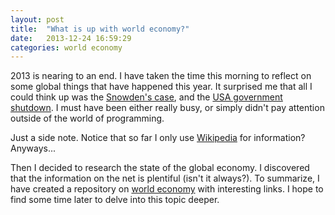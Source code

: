 ```yaml
---
layout: post
title:  "What is up with world economy?"
date:   2013-12-24 16:59:29
categories: world economy
---
```


2013 is nearing to an end. I have taken the time this morning to reflect on
some global things that have happened this year. It surprised me that all I
could think up was the
[Snowden's case](http://en.wikipedia.org/wiki/Edward_Snowden), and the
[USA government shutdown](http://en.wikipedia.org/wiki/United_States_federal_government_shutdown_of_2013).
I must have been either really busy, or simply didn't pay attention outside of
the world of programming.

Just a side note. Notice that so far I only use
[Wikipedia](http://www.wikipedia.org/) for information? Anyways...

Then I decided to research the state of the global economy. I discovered that
the information on the net is plentiful (isn't it always?). To summarize, I
have created a repository on
[world economy](https://github.com/valera-rozuvan/world-economy) with
interesting links. I hope to find some time later to delve into this topic
deeper.

